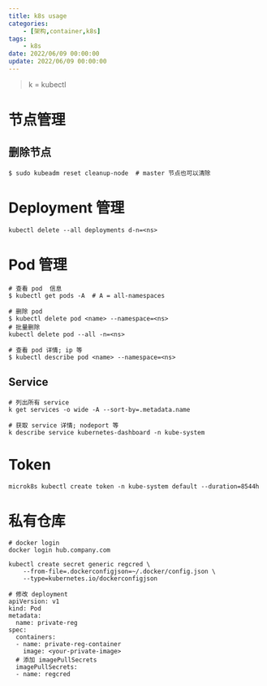 ```yaml
---
title: k8s usage
categories: 
	- [架构,container,k8s]
tags:
	- k8s
date: 2022/06/09 00:00:00
update: 2022/06/09 00:00:00
---
```


> k = kubectl

# 节点管理

## 删除节点

```shell
$ sudo kubeadm reset cleanup-node  # master 节点也可以清除
```

# Deployment 管理

```shell
kubectl delete --all deployments d-n=<ns>
```

# Pod 管理

```shell
# 查看 pod  信息
$ kubectl get pods -A  # A = all-namespaces

# 删除 pod
$ kubectl delete pod <name> --namespace=<ns>
# 批量删除
kubectl delete pod --all -n=<ns>

# 查看 pod 详情; ip 等
$ kubectl describe pod <name> --namespace=<ns>
```

## Service

```shell
# 列出所有 service
k get services -o wide -A --sort-by=.metadata.name 

# 获取 service 详情; nodeport 等
k describe service kubernetes-dashboard -n kube-system
```

# Token

```shell
microk8s kubectl create token -n kube-system default --duration=8544h
```

# 私有仓库

```shell
# docker login
docker login hub.company.com

kubectl create secret generic regcred \
    --from-file=.dockerconfigjson=~/.docker/config.json \
    --type=kubernetes.io/dockerconfigjson
    
# 修改 deployment
apiVersion: v1
kind: Pod
metadata:
  name: private-reg
spec:
  containers:
  - name: private-reg-container
    image: <your-private-image>
  # 添加 imagePullSecrets
  imagePullSecrets:
  - name: regcred
```

